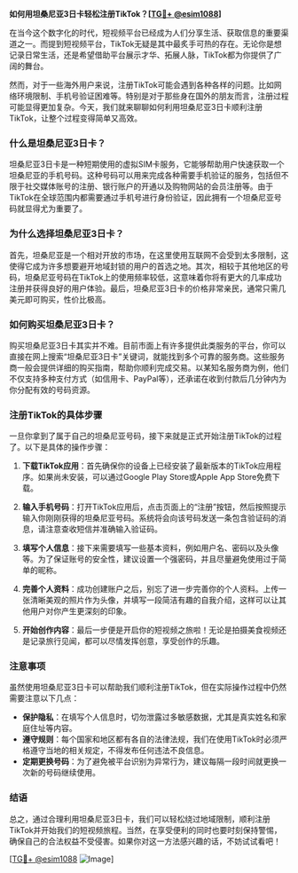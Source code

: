 **如何用坦桑尼亚3日卡轻松注册TikTok？[[TG💪+ @esim1088](https://t.me/s/esim1088)]**

在当今这个数字化的时代，短视频平台已经成为人们分享生活、获取信息的重要渠道之一。而提到短视频平台，TikTok无疑是其中最炙手可热的存在。无论你是想记录日常生活，还是希望借助平台展示才华、拓展人脉，TikTok都为你提供了广阔的舞台。

然而，对于一些海外用户来说，注册TikTok可能会遇到各种各样的问题。比如网络环境限制、手机号验证困难等。特别是对于那些身在国外的朋友而言，注册过程可能显得更加复杂。今天，我们就来聊聊如何利用坦桑尼亚3日卡顺利注册TikTok，让整个过程变得简单又高效。

### 什么是坦桑尼亚3日卡？

坦桑尼亚3日卡是一种短期使用的虚拟SIM卡服务，它能够帮助用户快速获取一个坦桑尼亚的手机号码。这种号码可以用来完成各种需要手机验证的服务，包括但不限于社交媒体账号的注册、银行账户的开通以及购物网站的会员注册等。由于TikTok在全球范围内都需要通过手机号进行身份验证，因此拥有一个坦桑尼亚号码就显得尤为重要了。

### 为什么选择坦桑尼亚3日卡？

首先，坦桑尼亚是一个相对开放的市场，在这里使用互联网不会受到太多限制，这使得它成为许多想要避开地域封锁的用户的首选之地。其次，相较于其他地区的号码，坦桑尼亚号码在TikTok上的使用频率较低，这意味着你将有更大的几率成功注册并获得良好的用户体验。最后，坦桑尼亚3日卡的价格非常亲民，通常只需几美元即可购买，性价比极高。

### 如何购买坦桑尼亚3日卡？

购买坦桑尼亚3日卡其实并不难。目前市面上有许多提供此类服务的平台，你可以直接在网上搜索“坦桑尼亚3日卡”关键词，就能找到多个可靠的服务商。这些服务商一般会提供详细的购买指南，帮助你顺利完成交易。以某知名服务商为例，他们不仅支持多种支付方式（如信用卡、PayPal等），还承诺在收到付款后几分钟内为你分配有效的号码资源。

### 注册TikTok的具体步骤

一旦你拿到了属于自己的坦桑尼亚号码，接下来就是正式开始注册TikTok的过程了。以下是具体的操作步骤：

1. **下载TikTok应用**：首先确保你的设备上已经安装了最新版本的TikTok应用程序。如果尚未安装，可以通过Google Play Store或Apple App Store免费下载。

2. **输入手机号码**：打开TikTok应用后，点击页面上的“注册”按钮，然后按照提示输入你刚刚获得的坦桑尼亚号码。系统将会向该号码发送一条包含验证码的消息，请注意查收短信并准确输入验证码。

3. **填写个人信息**：接下来需要填写一些基本资料，例如用户名、密码以及头像等。为了保证账号的安全性，建议设置一个强密码，并且尽量避免使用过于简单的昵称。

4. **完善个人资料**：成功创建账户之后，别忘了进一步完善你的个人资料。上传一张清晰美观的照片作为头像，并填写一段简洁有趣的自我介绍，这样可以让其他用户对你产生更深刻的印象。

5. **开始创作内容**：最后一步便是开启你的短视频之旅啦！无论是拍摄美食视频还是记录旅行见闻，都可以尽情发挥创意，享受创作的乐趣。

### 注意事项

虽然使用坦桑尼亚3日卡可以帮助我们顺利注册TikTok，但在实际操作过程中仍然需要注意以下几点：

- **保护隐私**：在填写个人信息时，切勿泄露过多敏感数据，尤其是真实姓名和家庭住址等内容。
- **遵守规则**：每个国家和地区都有各自的法律法规，我们在使用TikTok时必须严格遵守当地的相关规定，不得发布任何违法不良信息。
- **定期更换号码**：为了避免被平台识别为异常行为，建议每隔一段时间就更换一次新的号码继续使用。

### 结语

总之，通过合理利用坦桑尼亚3日卡，我们可以轻松绕过地域限制，顺利注册TikTok并开始我们的短视频旅程。当然，在享受便利的同时也要时刻保持警惕，确保自己的合法权益不受侵害。如果你对这一方法感兴趣的话，不妨试试看吧！

[[TG💪+ @esim1088](https://t.me/s/esim1088) ![Image](https://i.postimg.cc/4NQfJmqS/Snipaste-2025-05-13-00-14-12.png)]